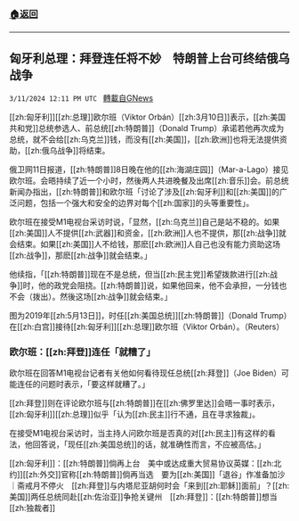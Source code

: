 ###  [:house:返回](README.md)
---


## 匈牙利总理：拜登连任将不妙　特朗普上台可终结俄乌战争
`3/11/2024 12:11 PM UTC ` [轉載自GNews](https://gnews.org/articles/2384327)

[[zh:匈牙利]][[zh:总理]]欧尔班（Viktor Orbán）[[zh:3月10日]]表示，[[zh:美国共和党]]总统参选人、前总统[[zh:特朗普]]（Donald Trump）承诺若他再次成为总统，就不会给[[zh:乌克兰]]钱，而没有[[zh:美国]]，[[zh:欧洲]]也将无法提供资助，[[zh:俄乌战争]]将结束。

俄卫网11日报道，[[zh:特朗普]]8日晚在他的[[zh:海湖庄园]]（Mar-a-Lago）接见欧尔班。会晤持续了近一个小时，然後两人共进晚餐及出席[[zh:音乐]]会。前总统新闻办指出，[[zh:特朗普]]和欧尔班「讨论了涉及[[zh:匈牙利]]和[[zh:美国]]的广泛问题，包括一个强大和安全的边界对每个[[zh:国家]]的头等重要性」。

欧尔班在接受M1电视台采访时说，「显然，[[zh:乌克兰]]自己是站不稳的。如果[[zh:美国]]人不提供[[zh:武器]]和资金，[[zh:欧洲]]人也不提供，那[[zh:战争]]就会结束。如果[[zh:美国]]人不给钱，那麽[[zh:欧洲]]人自己也没有能力资助这场[[zh:战争]]，那麽[[zh:战争]]就会结束。」

他续指，「[[zh:特朗普]]现在不是总统，但当[[zh:民主党]]希望拨款进行[[zh:战争]]时，他的政党会阻挠。[[zh:特朗普]]说，如果他回来，他不会承担，一分钱也不会（拨出）。然後这场[[zh:战争]]就会结束。」

图为2019年[[zh:5月13日]]，时任[[zh:美国总统]][[zh:特朗普]]（Donald Trump）在[[zh:白宫]]接待[[zh:匈牙利]][[zh:总理]]欧尔班（Viktor Orbán）。（Reuters）

### 欧尔班：[[zh:拜登]]连任「就糟了」

欧尔班在回答M1电视台记者有关他如何看待现任总统[[zh:拜登]]（Joe Biden）可能连任的问题时表示，「要这样就糟了。」

[[zh:拜登]]则在评论欧尔班与[[zh:特朗普]]在[[zh:佛罗里达]]会晤一事时表示，[[zh:匈牙利]][[zh:总理]]似乎「认为[[zh:民主]]行不通，且在寻求独裁」。

在接受M1电视台采访时，当主持人问欧尔班是否真的对[[zh:民主]]有这样的看法，他回答说，「现任[[zh:美国总统]]的话，就准确性而言，不应被高估。」

[[zh:匈牙利]]：[[zh:特朗普]]倘再上台　美中或达成重大贸易协议英媒：[[zh:北约]][[zh:外交]]官称[[zh:特朗普]]倘再当选　要为[[zh:美国]]「退谷」作准备加沙｜斋戒月不停火　[[zh:拜登]]与内塔尼亚胡何时会「来到[[zh:耶稣]]面前」？[[zh:美国]]两任总统同赴[[zh:佐治亚]]争抢关键州　[[zh:拜登]]：[[zh:特朗普]]想当[[zh:独裁者]]

